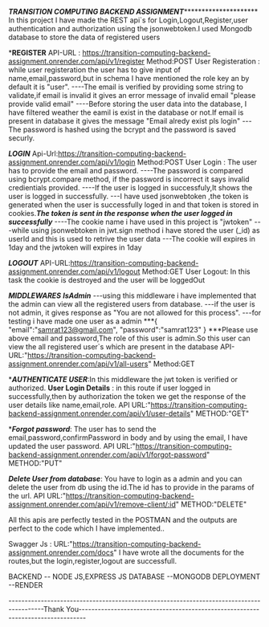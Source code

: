 ***************************************************************TRANSITION COMPUTING BACKEND ASSIGNMENT************************************************************************************
In this project I have made the REST api`s for Login,Logout,Register,user authentication and authorization using the jsonwebtoken.I used Mongodb database to store the data of registered users

***REGISTER**
API-URL : https://transition-computing-backend-assignment.onrender.com/api/v1/register Method:POST User Registeration : while user registeration the user has to give input of name,email,password,but in schema I have mentioned the role key an by default it is "user". ----The email is verified by providing some string to validate,if email is invalid it gives an error message of invalid email "please provide valid email" ----Before storing the user data into the database, I have filtered weather the eamil is exist in the database or not.If email is present in database it gives the message "Email alredy exist pls login" ---The password is hashed using the bcrypt and the password is saved securly.

***LOGIN***
Api-Url:https://transition-computing-backend-assignment.onrender.com/api/v1/login Method:POST User Login : The user has to provide  the email and password. ----The password is compared using bcrypt.compare method, if the password is incorrect it says invalid credientials provided. ----If the user is logged in successfuly,It shows the user is logged in successfully. ---I have used jsonwebtoken ,the token is generated when the user is successfully loged in and that token is stored in cookies.***The token is sent in the response when the user logged in successfully***  ----The cookie name i have used in this project is "jwtoken" ---while using jsonwebtoken in jwt.sign method i have stored the user (_id) as userId and this is used to retrive the user data ---The cookie will expires in 1day and the jwtoken will expires in 1day

***LOGOUT***
API-URL:https://transition-computing-backend-assignment.onrender.com/api/v1/logout Method:GET User Logout: In this task the cookie is destroyed and the user will be loggedOut

***MIDDLEWARES*** 
***IsAdmin*** ---using this middleware i have implemented that the admin can view all the registered users from database. ---if the user is not admin, it gives response as "You are not allowed for this process". ---for testing i have made one user as a admin ***{ "email":"samrat123@gmail.com", "password":"samrat123" } ***Please use above email and password,The role of this user is admin.So this user can view the all registered user`s which are present in the database API-URL:"https://transition-computing-backend-assignment.onrender.com/api/v1/all-users" Method:GET

****AUTHENTICATE USER***:In this middleware the jwt token is verified or authorized.
****User Login Details**** : in this route if user logged in successfully,then by authorization the token we get the response of the user details like name,email,role.
API URL:"https://transition-computing-backend-assignment.onrender.com/api/v1/user-details"
METHOD:"GET"

****Forgot password***:
The user has to send the email,password,confirmPassword in body and by using the email, I have updated the user password.
API URL:"https://transition-computing-backend-assignment.onrender.com/api/v1/forgot-password"
METHOD:"PUT"

***Delete User from database***:
You have to login as a admin and you can delete the user from db using the id.The id has to provide in the params of the url.
API URL:"https://transition-computing-backend-assignment.onrender.com/api/v1/remove-client/:id"
METHOD:"DELETE"


All this apis are perfectly tested in the POSTMAN and the outputs are perfect to the code which I have implemented..

Swagger Js : URL:"https://transition-computing-backend-assignment.onrender.com/docs"
I have wrote all the documents for the routes,but the login,register,logout are successfull.

BACKEND -- NODE JS,EXPRESS JS 
DATABASE --MONGODB 
DEPLOYMENT --RENDER

-----------------------------------------------------------------------------------------Thank You--------------------------------------------------------------------------------
